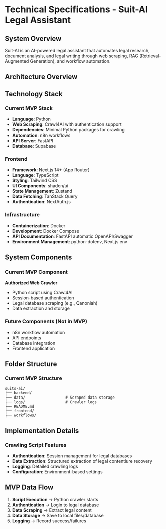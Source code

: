# Technical Specifications - Suit-AI Legal Assistant

## System Overview

Suit-AI is an AI-powered legal assistant that automates legal research, document analysis, and legal writing through web scraping, RAG (Retrieval-Augmented Generation), and workflow automation.

## Architecture Overview

## Technology Stack

### Current MVP Stack
- **Language**: Python
- **Web Scraping**: Crawl4AI with authentication support
- **Dependencies**: Minimal Python packages for crawling
- **Automation**: n8n workflows
- **API Server**: FastAPI 
- **Database**: Supabase

### Frontend
- **Framework**: Next.js 14+ (App Router)
- **Language**: TypeScript
- **Styling**: Tailwind CSS
- **UI Components**: shadcn/ui
- **State Management**: Zustand
- **Data Fetching**: TanStack Query
- **Authentication**: NextAuth.js

### Infrastructure
- **Containerization**: Docker
- **Development**: Docker Compose
- **API Documentation**: FastAPI automatic OpenAPI/Swagger
- **Environment Management**: python-dotenv, Next.js env

## System Components

### Current MVP Component
**Authorized Web Crawler**
- Python script using Crawl4AI
- Session-based authentication
- Legal database scraping (e.g., Qanoniah)
- Data extraction and storage

### Future Components (Not in MVP)
- n8n workflow automation
- API endpoints
- Database integration
- Frontend application

## Folder Structure

### Current MVP Structure
```
suits-ai/
├── backend/
├── data/                  # Scraped data storage
├── logs/                  # Crawler logs
├── README.md
├── frontend/
├── workflows/
```


## Implementation Details

### Crawling Script Features
- **Authentication**: Session management for legal databases
- **Data Extraction**: Structured extraction of legal contentlure recovery
- **Logging**: Detailed crawling logs
- **Configuration**: Environment-based settings

## MVP Data Flow

1. **Script Execution** → Python crawler starts
2. **Authentication** → Login to legal database
3. **Data Scraping** → Extract legal content
4. **Data Storage** → Save to local files/database
5. **Logging** → Record success/failures
